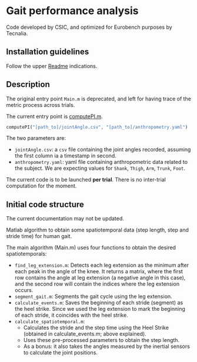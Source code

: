 # Gait performance analysis

Code developed by CSIC, and optimized for Eurobench purposes by Tecnalia.

## Installation guidelines

Follow the upper [Readme](../README.md) indications.

## Description

The original entry point `Main.m` is deprecated, and left for having trace of the metric process across trials.

The current entry point is [computePI.m](computePI.m).

```octave
computePI("[path_to]/jointAngle.csv", "[path_to]/anthropometry.yaml")
```

The two parameters are:

- `jointAngle.csv`: a `csv` file containing the joint angles recorded, assuming the first column ia a timestamp in second.
- `anthropometry.yaml`: yaml file containing anthropometric data related to the subject.
  We are expecting values for `Shank`, `Thigh`, `Arm`, `Trunk`, `Foot`.

The current code is to be launched **per trial**.
There is no inter-trial computation for the moment.

## Initial code structure

The current documentation may not be updated.

Matlab algorithm to obtain some spatiotemporal data (step length, step and stride time) for human gait.

The main algorithm (Main.m) uses four functions to obtain the desired spatiotemporals:

- `find_leg_extension.m`:
  Detects each leg extension as the minimum after each peak in the angle of the knee.
  It returns a matrix, where the first row contains the angle at leg extension (a negative angle in this case), and the second row will contain the indices where the leg extension occurs.
- `segment_gait.m`:
  Segments the gait cycle using the leg extension.
- `calculate_events.m`:
  Saves the beginning of each stride (segment) as the heel strike.
  Since we used the leg extension to mark the beginning of each stride, it coincides with the heel strike.
- `calculate_spatiotemporal.m`:
  - Calculates the stride and the step time using the Heel Strike (obtained in calculate_events.m; above explained).
  - Uses these pre-processed parameters to obtain the step length.
  - As a bonus: it also takes the angles measured by the inertial sensors to calculate the joint positions.

